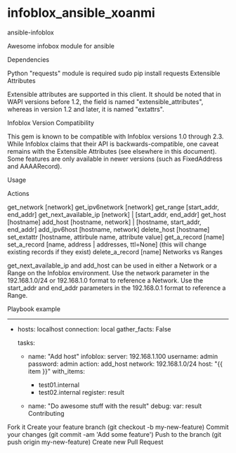 # infoblox_ansible_xoanmi

ansible-infoblox

Awesome infobox module for ansible

Dependencies

Python "requests" module is required
sudo pip install requests
Extensible Attributes

Extensible attributes are supported in this client. It should be noted that in WAPI versions before 1.2, the field is named "extensible_attributes", whereas in version 1.2 and later, it is named "extattrs".

Infoblox Version Compatibility

This gem is known to be compatible with Infoblox versions 1.0 through 2.3. While Infoblox claims that their API is backwards-compatible, one caveat remains with the Extensible Attributes (see elsewhere in this document). Some features are only available in newer versions (such as FixedAddress and AAAARecord).

Usage

Actions

get_network [network]
get_ipv6network [network]
get_range [start_addr, end_addr]
get_next_available_ip [network] | [start_addr, end_addr]
get_host [hostname]
add_host [hostname, network] | [hostname, start_addr, end_addr]
add_ipv6host [hostname, network]
delete_host [hostname]
set_extattr [hostname, attirbule name, attribute value]
get_a_record [name]
set_a_record [name, address | addresses, ttl=None] (this will change existing records if they exist)
delete_a_record [name]
Networks vs Ranges

get_next_available_ip and add_host can be used in either a Network or a Range on the Infoblox environment. Use the network parameter in the 192.168.1.0/24 or 192.168.1.0 format to reference a Network. Use the start_addr and end_addr parameters in the 192.168.0.1 format to reference a Range.

Playbook example

---
- hosts: localhost
  connection: local
  gather_facts: False

  tasks:
    - name: "Add host"
      infoblox:
        server: 192.168.1.100
        username: admin
        password: admin
        action: add_host
        network: 192.168.1.0/24
        host: "{{ item }}"
      with_items:
        - test01.internal
        - test02.internal
      register: result

    - name: "Do awesome stuff with the result"
      debug:
        var: result
Contributing

Fork it
Create your feature branch (git checkout -b my-new-feature)
Commit your changes (git commit -am 'Add some feature')
Push to the branch (git push origin my-new-feature)
Create new Pull Request
